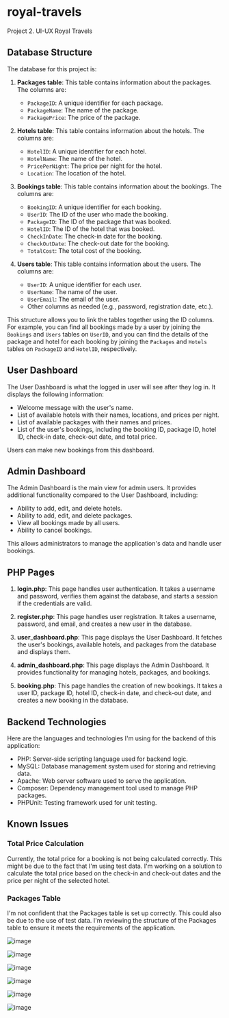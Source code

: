 # royal-travels
Project 2. UI-UX Royal Travels 

## Database Structure

The database for this project is:

1. **Packages table**: This table contains information about the packages. The columns are:
   - `PackageID`: A unique identifier for each package.
   - `PackageName`: The name of the package.
   - `PackagePrice`: The price of the package.

2. **Hotels table**: This table contains information about the hotels. The columns are:
   - `HotelID`: A unique identifier for each hotel.
   - `HotelName`: The name of the hotel.
   - `PricePerNight`: The price per night for the hotel.
   - `Location`: The location of the hotel.

3. **Bookings table**: This table contains information about the bookings. The columns are:
   - `BookingID`: A unique identifier for each booking.
   - `UserID`: The ID of the user who made the booking.
   - `PackageID`: The ID of the package that was booked.
   - `HotelID`: The ID of the hotel that was booked.
   - `CheckInDate`: The check-in date for the booking.
   - `CheckOutDate`: The check-out date for the booking.
   - `TotalCost`: The total cost of the booking.

4. **Users table**: This table contains information about the users. The columns are:
   - `UserID`: A unique identifier for each user.
   - `UserName`: The name of the user.
   - `UserEmail`: The email of the user.
   - Other columns as needed (e.g., password, registration date, etc.).

This structure allows you to link the tables together using the ID columns. For example, you can find all bookings made by a user by joining the `Bookings` and `Users` tables on `UserID`, and you can find the details of the package and hotel for each booking by joining the `Packages` and `Hotels` tables on `PackageID` and `HotelID`, respectively.

## User Dashboard

The User Dashboard is what the logged in user will see after they log in. It displays the following information:

- Welcome message with the user's name.
- List of available hotels with their names, locations, and prices per night.
- List of available packages with their names and prices.
- List of the user's bookings, including the booking ID, package ID, hotel ID, check-in date, check-out date, and total price.

Users can make new bookings from this dashboard.

## Admin Dashboard

The Admin Dashboard is the main view for admin users. It provides additional functionality compared to the User Dashboard, including:

- Ability to add, edit, and delete hotels.
- Ability to add, edit, and delete packages.
- View all bookings made by all users.
- Ability to cancel bookings.

This allows administrators to manage the application's data and handle user bookings.

## PHP Pages

1. **login.php**: This page handles user authentication. It takes a username and password, verifies them against the database, and starts a session if the credentials are valid.

2. **register.php**: This page handles user registration. It takes a username, password, and email, and creates a new user in the database.

3. **user_dashboard.php**: This page displays the User Dashboard. It fetches the user's bookings, available hotels, and packages from the database and displays them.

4. **admin_dashboard.php**: This page displays the Admin Dashboard. It provides functionality for managing hotels, packages, and bookings.

5. **booking.php**: This page handles the creation of new bookings. It takes a user ID, package ID, hotel ID, check-in date, and check-out date, and creates a new booking in the database.

## Backend Technologies

Here are the languages and technologies I'm using for the backend of this application:

* PHP: Server-side scripting language used for backend logic.
* MySQL: Database management system used for storing and retrieving data.
* Apache: Web server software used to serve the application.
* Composer: Dependency management tool used to manage PHP packages.
* PHPUnit: Testing framework used for unit testing.

## Known Issues

### Total Price Calculation

Currently, the total price for a booking is not being calculated correctly. This might be due to the fact that I'm using test data. I'm working on a solution to calculate the total price based on the check-in and check-out dates and the price per night of the selected hotel.

### Packages Table

I'm not confident that the Packages table is set up correctly. This could also be due to the use of test data. I'm reviewing the structure of the Packages table to ensure it meets the requirements of the application.



![image](https://github.com/NiqueNat/royal-travels/assets/70446500/a44ac2d5-84da-495c-92f3-e27e7fa4d985)


![image](https://github.com/NiqueNat/royal-travels/assets/70446500/c51ceb54-2191-4618-878a-c773e555c71f)

![image](https://github.com/NiqueNat/royal-travels/assets/70446500/28464415-c8a3-48c7-845d-ecb1ee07fae0)

![image](https://github.com/NiqueNat/royal-travels/assets/70446500/8e318c84-a7ff-4101-8b51-dc1865d19bb0)

![image](https://github.com/NiqueNat/royal-travels/assets/70446500/73a8cbba-a680-4d1f-8315-cd635dcc2dfc)

![image](https://github.com/NiqueNat/royal-travels/assets/70446500/0b167220-b7f3-4f26-acfe-d627aba2d9c9)


